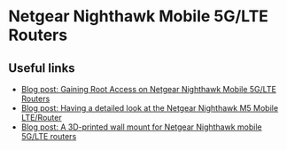 # Netgear Nighthawk Mobile 5G/LTE Routers

## Useful links

- [Blog post: Gaining Root Access on Netgear Nighthawk Mobile 5G/LTE Routers](https://noteblok.net/2022/06/25/gaining-root-access-on-netgear-nighthawk-mobile-5g-lte-routers/)
- [Blog post: Having a detailed look at the Netgear Nighthawk M5 Mobile LTE/Router](https://noteblok.net/2022/06/29/having-a-detailed-look-at-the-netgear-nighthawk-m5-mobile-lte-router/)
- [Blog post: A 3D-printed wall mount for Netgear Nighthawk mobile 5G/LTE routers](https://noteblok.net/2022/06/25/a-3d-printed-wall-mount-for-netgear-nighthawk-mobile-5g-lte-routers/)
